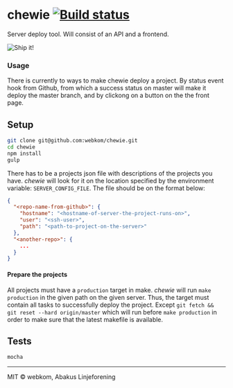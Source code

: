 # chewie [![Build status](https://ci.frigg.io/badges/webkom/chewie/)](https://ci.frigg.io/webkom/chewie/last/)
Server deploy tool. Will consist of an API and a frontend.

![Ship it!](http://1.bp.blogspot.com/_v0neUj-VDa4/TFBEbqFQcII/AAAAAAAAFBU/E8kPNmF1h1E/s640/squirrelbacca-thumb.jpg)

### Usage
There is currently to ways to make chewie deploy a project. By status event hook
from Github, from which a success status on master will make it deploy the master
branch, and by clickong on a button on the the front page. 

## Setup
```bash
git clone git@github.com:webkom/chewie.git
cd chewie
npm install
gulp
```
There has to be a projects json file with descriptions of the projects you have.
*chewie* will look for it on the location specified by the environment variable:
`SERVER_CONFIG_FILE`. The file should be on the format below:
```json
{
  "<repo-name-from-github>": {
    "hostname": "<hostname-of-server-the-project-runs-on>",
    "user": "<ssh-user>",
    "path": "<path-to-project-on-the-server>"
  },
  "<another-repo>": { 
    ...
  }
}
```
#### Prepare the projects
All projects must have a `production` target in make. *chewie* will run 
`make production` in the given path on the given server. Thus, the target
must contain all tasks to successfully deploy the project. Except 
`git fetch && git reset --hard origin/master` which will run before
`make production` in order to make sure that the latest makefile is available.

## Tests
```bash
mocha
```

--------
MIT © webkom, Abakus Linjeforening

